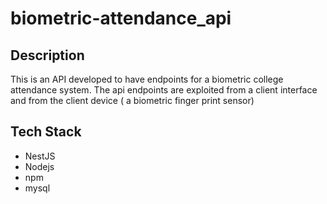 # biometric-attendance_api

## Description
This is an API developed to have endpoints for a biometric college attendance system. 
The api endpoints are exploited from a client interface and from the client device ( a biometric finger print sensor)

## Tech Stack

  - NestJS
  - Nodejs
  - npm
  - mysql 


